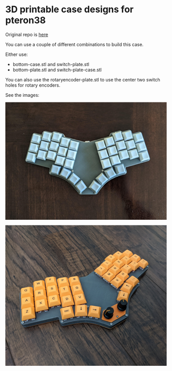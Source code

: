 # 3D printable case designs for pteron38

Original repo is [here](https://github.com/sadekbaroudi/pteron-keyboard/)

You can use a couple of different combinations to build this case.

Either use:
* bottom-case.stl and switch-plate.stl
* bottom-plate.stl and switch-plate-case.stl

You can also use the rotaryencoder-plate.stl to use the center two switch holes for rotary encoders.

See the images:

![example build](images/1.jpg)

![example build](images/2.jpg)
